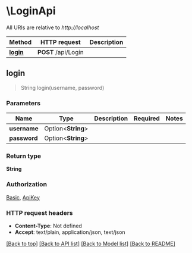 # \LoginApi

All URIs are relative to *http://localhost*

Method | HTTP request | Description
------------- | ------------- | -------------
[**login**](LoginApi.md#login) | **POST** /api/Login | 



## login

> String login(username, password)


### Parameters


Name | Type | Description  | Required | Notes
------------- | ------------- | ------------- | ------------- | -------------
**username** | Option<**String**> |  |  |
**password** | Option<**String**> |  |  |

### Return type

**String**

### Authorization

[Basic](../README.md#Basic), [ApiKey](../README.md#ApiKey)

### HTTP request headers

- **Content-Type**: Not defined
- **Accept**: text/plain, application/json, text/json

[[Back to top]](#) [[Back to API list]](../README.md#documentation-for-api-endpoints) [[Back to Model list]](../README.md#documentation-for-models) [[Back to README]](../README.md)

